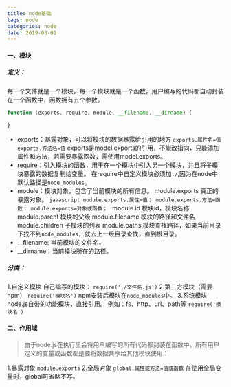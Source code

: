 ```yaml
---
title: node基础
tags: node
categories: node
date: 2019-08-01
---
```


#### 一、模块 ####

##### 定义：
每一个文件就是一个模块，每一个模块就是一个函数，用户编写的代码都自动封装在一个函数中，函数拥有五个参数。
```javascript
function (exports, require, module, __filename, __dirname) { 

}
```
* exports：暴露对象，可以将模块的数据暴露给引用的地方
	`exports.属性名=值`
	`exports.方法名=值`
	exports是model.exports的引用，不能改指向，只能添加属性和方法，若需要暴露函数，需使用model.exports。
* require：引入模块的函数，用于在一个模块中引入另一个模块，并且将子模块暴露的数据复制给变量。
	在require中自定义模块必须加`./`,因为在node中默认路径是`node_modules`。
* module：模块对象，包含了当前模块的所有信息。
		module.exports 真正的暴露对象。
		```javascript
				module.exports.属性=值；
				module.exports.方法=函数；
				module.exports=对象或函数；
		```
		module.id  模块id，模块名称
		module.parent  模块的父级
		module.filename  模块的路径和文件名
		module.children  子模块的列表
		module.paths  模块查找路径，如果当前目录下找不到`node_modules`，就去上一级目录查找，直到根目录。
* __filename: 当前模块的文件名。
* __dirname：当前模块所在的路径。

##### 分类：
1.自定义模块
	自己编写的模块：
	`require('./文件名.js')`
2.第三方模块（需要npm）
	`require('模块名')`
	npm安装后模块在`node_modules`中。
3.系统模块
	node.js自带的功能模块，直接引用。
	例如：fs、http、url、path等
	`require('模块名')`
	
#### 二、作用域 ####
>由于node.js在执行里会将用户编写的所有代码都封装在函数中，所有用户定义的变量或函数都是要将数据共享给其他模块使用：

1.暴露对象
	`module.exports`
2.全局对象
	`global.属性或方法=值或函数`
	在使用全局变量时，global可省略不写。
	

​	


